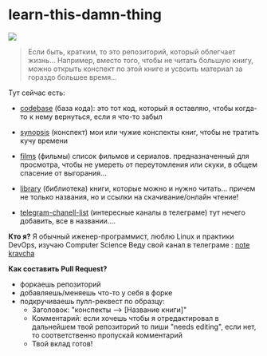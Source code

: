 # learn-this-damn-thing

![](https://habrastorage.org/webt/gj/g-/28/gjg-28jbm8qmznopdksk4ubqnfy.png)

> Если быть, кратким, то это репозиторий, который облегчает жизнь... Например, вместо того, чтобы не читать большую книгу, можно открыть конспект по этой книге и усвоить материал за гораздо большее время...

Тут сейчас есть:

 - [codebase](https://github.com/KravchaDev/learn-this-damn-thing/tree/master/codebase "codebase") (база кода):
это тот код, который я оставляю, чтобы когда-то к нему вернуться, если я что-то забыл
 
 - [synopsis](https://github.com/KravchaDev/learn-this-damn-thing/tree/master/synopsis/README.md) (конспект)
 мои или чужие конспекты книг, чтобы не тратить кучу времени
 
 - [films](https://github.com/KravchaDev/learn-this-damn-thing/tree/master/films "films") (фильмы)
список фильмов и сериалов. предназначенный для просмотра, чтобы не умереть от переутомления или скуки, в общем спасение от выгорания...

 - [library](https://github.com/KravchaDev/learn-this-damn-thing/tree/master/library "library") (библиотека)
 книги, которые можно и нужно читать... причем не только названия, но и ссылки на скачивание/онлайн чтение!

 - [telegram-chanell-list](https://github.com/KravchaDev/learn-this-damn-thing/tree/master/telegram-chanell-list "telegram-chanell-list") (интересные каналы в телеграме)
тут нечего добавить, все в названии....

**Кто я?**
Я обычный иженер-программист, люблю Linux и практики DevOps, изучаю Computer Science
Веду свой канал  в телеграме : [note kravcha](https://t.me/codercamp)

**Как составить Pull Request?**

- форкаешь репозиторий
- добавляешь/меняешь что-то у себя в форке
- подкручиваешь пулл-реквест по образцу:
	- Заголовок: "конспекты --> [Название книги]"
	- Комментарий: если хочешь чтобы я отредактировал в дальнейшем твой репозиторий то пиши "needs editing", если нет, то соответственно пропускай комментарий
	- Твой вклад готов!
